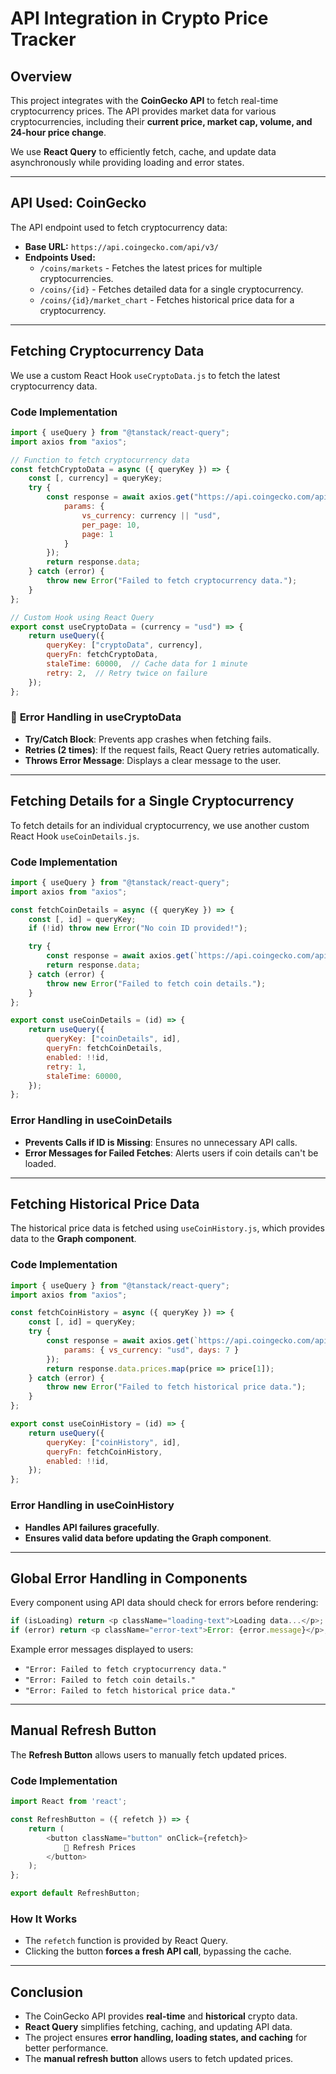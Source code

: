 # API Integration in Crypto Price Tracker

##  Overview
This project integrates with the **CoinGecko API** to fetch real-time cryptocurrency prices. The API provides market data for various cryptocurrencies, including their **current price, market cap, volume, and 24-hour price change**.

We use **React Query** to efficiently fetch, cache, and update data asynchronously while providing loading and error states.

---

##  API Used: **CoinGecko**
The API endpoint used to fetch cryptocurrency data:

- **Base URL:** `https://api.coingecko.com/api/v3/`
- **Endpoints Used:**
  - `/coins/markets` - Fetches the latest prices for multiple cryptocurrencies.
  - `/coins/{id}` - Fetches detailed data for a single cryptocurrency.
  - `/coins/{id}/market_chart` - Fetches historical price data for a cryptocurrency.

---

##  Fetching Cryptocurrency Data
We use a custom React Hook `useCryptoData.js` to fetch the latest cryptocurrency data.

###  **Code Implementation**
```js
import { useQuery } from "@tanstack/react-query";
import axios from "axios";

// Function to fetch cryptocurrency data
const fetchCryptoData = async ({ queryKey }) => {
    const [, currency] = queryKey;
    try {
        const response = await axios.get("https://api.coingecko.com/api/v3/coins/markets", {
            params: {
                vs_currency: currency || "usd",
                per_page: 10,
                page: 1
            }
        });
        return response.data;
    } catch (error) {
        throw new Error("Failed to fetch cryptocurrency data.");
    }
};

// Custom Hook using React Query
export const useCryptoData = (currency = "usd") => {
    return useQuery({
        queryKey: ["cryptoData", currency], 
        queryFn: fetchCryptoData,
        staleTime: 60000,  // Cache data for 1 minute
        retry: 2,  // Retry twice on failure
    });
};
```

### 📌 **Error Handling in useCryptoData**
-  **Try/Catch Block**: Prevents app crashes when fetching fails.
-  **Retries (2 times)**: If the request fails, React Query retries automatically.
-  **Throws Error Message**: Displays a clear message to the user.

---

##  Fetching Details for a Single Cryptocurrency
To fetch details for an individual cryptocurrency, we use another custom React Hook `useCoinDetails.js`.

###  **Code Implementation**
```js
import { useQuery } from "@tanstack/react-query";
import axios from "axios";

const fetchCoinDetails = async ({ queryKey }) => {
    const [, id] = queryKey;
    if (!id) throw new Error("No coin ID provided!");

    try {
        const response = await axios.get(`https://api.coingecko.com/api/v3/coins/${id}`);
        return response.data;
    } catch (error) {
        throw new Error("Failed to fetch coin details.");
    }
};

export const useCoinDetails = (id) => {
    return useQuery({
        queryKey: ["coinDetails", id],
        queryFn: fetchCoinDetails,
        enabled: !!id,
        retry: 1,
        staleTime: 60000,
    });
};
```

###  **Error Handling in useCoinDetails**
-  **Prevents Calls if ID is Missing**: Ensures no unnecessary API calls.
-  **Error Messages for Failed Fetches**: Alerts users if coin details can't be loaded.

---

##  Fetching Historical Price Data
The historical price data is fetched using `useCoinHistory.js`, which provides data to the **Graph component**.

###  **Code Implementation**
```js
import { useQuery } from "@tanstack/react-query";
import axios from "axios";

const fetchCoinHistory = async ({ queryKey }) => {
    const [, id] = queryKey;
    try {
        const response = await axios.get(`https://api.coingecko.com/api/v3/coins/${id}/market_chart`, {
            params: { vs_currency: "usd", days: 7 }
        });
        return response.data.prices.map(price => price[1]);
    } catch (error) {
        throw new Error("Failed to fetch historical price data.");
    }
};

export const useCoinHistory = (id) => {
    return useQuery({
        queryKey: ["coinHistory", id],
        queryFn: fetchCoinHistory,
        enabled: !!id,
    });
};
```

###  **Error Handling in useCoinHistory**
-  **Handles API failures gracefully**.
-  **Ensures valid data before updating the Graph component**.

---

## Global Error Handling in Components
Every component using API data should check for errors before rendering:

```js
if (isLoading) return <p className="loading-text">Loading data...</p>;
if (error) return <p className="error-text">Error: {error.message}</p>;
```

Example error messages displayed to users:
- `"Error: Failed to fetch cryptocurrency data."`
- `"Error: Failed to fetch coin details."`
- `"Error: Failed to fetch historical price data."`

---

##  Manual Refresh Button
The **Refresh Button** allows users to manually fetch updated prices.

###  **Code Implementation**
```js
import React from 'react';

const RefreshButton = ({ refetch }) => {
    return (
        <button className="button" onClick={refetch}>
            🔄 Refresh Prices
        </button>
    );
};

export default RefreshButton;
```

### **How It Works**
- The `refetch` function is provided by React Query.
- Clicking the button **forces a fresh API call**, bypassing the cache.

---

## Conclusion
- The CoinGecko API provides **real-time** and **historical** crypto data.
- **React Query** simplifies fetching, caching, and updating API data.
- The project ensures **error handling, loading states, and caching** for better performance.
- The **manual refresh button** allows users to fetch updated prices.
